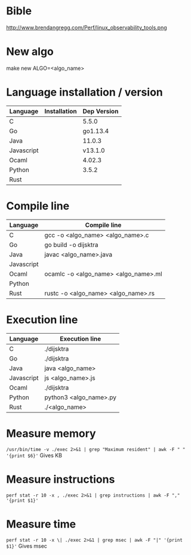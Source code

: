 # Bible
http://www.brendangregg.com/Perf/linux_observability_tools.png

# New algo
make new ALGO=<algo_name>

# Language installation / version

| Language | Installation | Dep Version
|---|---|---|
C | | 5.5.0
Go | | go1.13.4
Java | | 11.0.3
Javascript | | v13.1.0
Ocaml | | 4.02.3
Python | | 3.5.2
Rust | |

# Compile line

| Language | Compile line
|---|---|
C | gcc -o <algo_name> <algo_name>.c
Go | go build -o dijsktra
Java | javac <algo_name>.java
Javascript |
Ocaml | ocamlc -o <algo_name> <algo_name>.ml
Python |
Rust | rustc -o <algo_name> <algo_name>.rs

# Execution line

| Language | Execution line
|---|---|
C | ./dijsktra
Go | ./dijsktra
Java | java <algo_name>
Javascript | js <algo_name>.js
Ocaml | ./dijsktra
Python | python3 <algo_name>.py
Rust | ./<algo_name>

# Measure memory
`/usr/bin/time -v ./exec 2>&1 | grep "Maximum resident" | awk -F " " '{print $6}'`
Gives KB

# Measure instructions
`perf stat -r 10 -x , ./exec 2>&1 | grep instructions | awk -F "," '{print $1}'`

# Measure time
`perf stat -r 10 -x \| ./exec 2>&1 | grep msec | awk -F "|" '{print $1}'`
Gives msec
